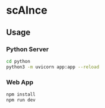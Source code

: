 # scAInce


## Usage

### Python Server

```bash
cd python
python3 -m uvicorn app:app --reload
```

### Web App

```bash
npm install
npm run dev
```